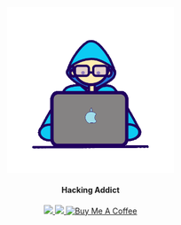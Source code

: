 <h4 align="center"><img src="https://raw.githubusercontent.com/ibnufachrizal/ibnufachrizal/master/PirateHack-AgADcgEAAugVJyI.gif" width="300px" height="300px">

</a>
<h4 align="center">Hacking Addict</h4> 
<p align="center">
  </a>
  <a href="https://twitter.com/ibnufachrizal">
    <img src="https://img.shields.io/twitter/follow/ibnufachrizal?label=Follow">
 </a>
  <a href="https://github.com/ibnufachrizal">
    <img src="https://img.shields.io/github/followers/ibnufachrizal?label=Follow">
 </a>
   </a>
   <a href="https://www.buymeacoffee.com/ibnufachrizal">
    <img src="https://cdn.buymeacoffee.com/buttons/default-black.png" alt="Buy Me A Coffee" height="20px">
     </a>
 </a>
</p>

<!--
<center><table><tr>
<td><img src="https://github-readme-stats.vercel.app/api?username=ibnufachrizal&show_icons=true&theme=radical" width="300px" height="300px"></td>
<td><img src="https://raw.githubusercontent.com/ibnufachrizal/ibnufachrizal/master/output.gif" width="250px" height="250px"></td>
<td><img src="https://github-readme-stats.vercel.app/api/top-langs/?username=ibnufachrizal&&layout=compact&theme=blue-green" width="250px" height="250px"></td>
 </tr></table></center>
-->
 
